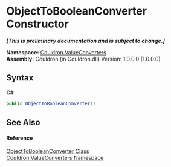 # ObjectToBooleanConverter Constructor 
 _**\[This is preliminary documentation and is subject to change.\]**_

**Namespace:**&nbsp;<a href="N_Couldron_ValueConverters">Couldron.ValueConverters</a><br />**Assembly:**&nbsp;Couldron (in Couldron.dll) Version: 1.0.0.0 (1.0.0.0)

## Syntax

**C#**<br />
``` C#
public ObjectToBooleanConverter()
```


## See Also


#### Reference
<a href="T_Couldron_ValueConverters_ObjectToBooleanConverter">ObjectToBooleanConverter Class</a><br /><a href="N_Couldron_ValueConverters">Couldron.ValueConverters Namespace</a><br />